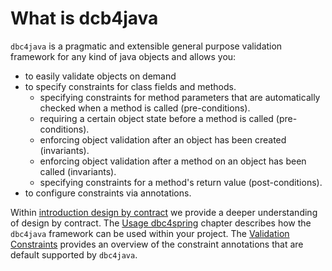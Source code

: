 # What is dcb4java

 `dbc4java` is a pragmatic and extensible general purpose validation framework for any kind of java objects and allows you:

 * to easily validate objects on demand
 * to specify constraints for class fields and methods.
     * specifying constraints for method parameters that are automatically checked when a method is called (pre-conditions).
     * requiring a certain object state before a method is called (pre-conditions).
     * enforcing object validation after an object has been created (invariants).
     * enforcing object validation after a method on an object has been called (invariants).
     * specifying constraints for a method's return value (post-conditions).
 * to configure constraints via annotations.

 Within [introduction design by contract](introduction_dbc.html) we provide a deeper understanding of design by contract. The [Usage dbc4spring](usage.html) chapter describes how the `dbc4java` framework can be used within your project. The [Validation Constraints](validation_constraints.html) provides an overview of the constraint annotations that are default supported by `dbc4java`.


